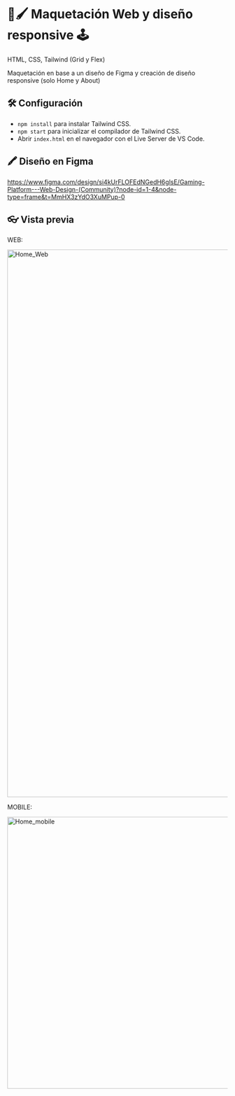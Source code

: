 # 🎨🖌️ Maquetación Web y diseño responsive 🕹

HTML, CSS, Tailwind (Grid y Flex)

Maquetación en base a un diseño de Figma y creación de diseño responsive (solo Home y About)

## 🛠️ Configuración

- `npm install` para instalar Tailwind CSS.
- `npm start` para inicializar el compilador de Tailwind CSS.
- Abrir `index.html` en el navegador con el Live Server de VS Code.

## 🖍️ Diseño en Figma

https://www.figma.com/design/si4kUrFLOFEdNGedH6glsE/Gaming-Platform---Web-Design-(Community)?node-id=1-4&node-type=frame&t=MmHX3zYdO3XuMPup-0


## 👓 Vista previa


WEB:

<img width="1251" alt="Home_Web" src="https://github.com/user-attachments/assets/0101c784-20d6-4b5c-905a-3189cfe6d037">




MOBILE:

<img width="621" alt="Home_mobile" src="https://github.com/user-attachments/assets/715a7832-fc6b-40fc-82b8-114851e378c0">
